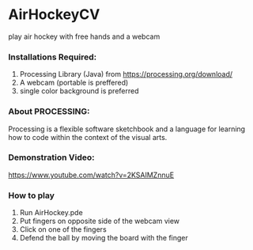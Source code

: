 # AirHockeyCV
play air hockey with free hands and a webcam

### Installations Required:
1. Processing Library (Java) from https://processing.org/download/  
2. A webcam (portable is preffered)  
3. single color background is preferred  

### About PROCESSING: 
Processing is a flexible software sketchbook and a language for learning how to code within the context of the visual arts.

### Demonstration Video:
https://www.youtube.com/watch?v=2KSAIMZnnuE  

### How to play
1. Run AirHockey.pde
2. Put fingers on opposite side of the webcam view
3. Click on one of the fingers
4. Defend the ball by moving the board with the finger
